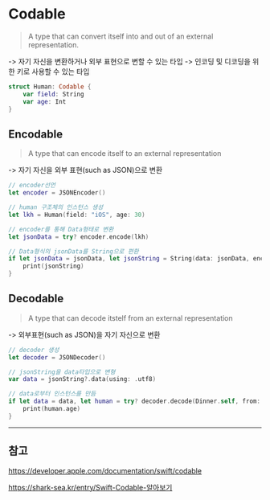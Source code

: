 # Codable

> A type that can convert itself into and out of an external representation.
> <br/>

-> 자기 자신을 변환하거나 외부 표현으로 변할 수 있는 타입 -> 인코딩 및 디코딩을 위한 키로 사용할 수 있는 타입
<br/>

```swift
struct Human: Codable {
	var field: String
	var age: Int
}
```

## Encodable

> A type that can encode itself to an external representation
> <br/>

-> 자기 자신을 외부 표현(such as JSON)으로 변환
<br/>

```swift
// encoder선언
let encoder = JSONEncoder()

// human 구조체의 인스턴스 생성
let lkh = Human(field: "iOS", age: 30)

// encoder를 통해 Data형태로 변환
let jsonData = try? encoder.encode(lkh)

// Data형식의 jsonData를 String으로 편환
if let jsonData = jsonData, let jsonString = String(data: jsonData, encoding: .utf8) {
    print(jsonString)
}
```

## Decodable

> A type that can decode itstelf from an external representation
> <br/>

-> 외부표현(such as JSON)을 자기 자신으로 변환
<br/>

```swift
// decoder 생성
let decoder = JSONDecoder()

// jsonString을 data타입으로 변형
var data = jsonString?.data(using: .utf8)

// data로부터 인스턴스를 만듬
if let data = data, let human = try? decoder.decode(Dinner.self, from: data) {
    print(human.age)
}
```

---

## 참고

https://developer.apple.com/documentation/swift/codable
<br/>

https://shark-sea.kr/entry/Swift-Codable-알아보기
<br/>
